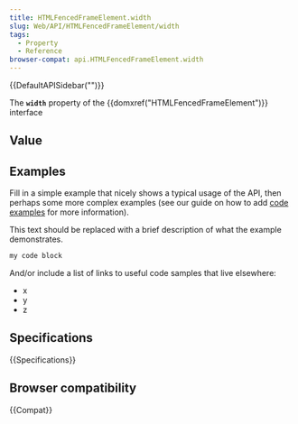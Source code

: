 ```yaml
---
title: HTMLFencedFrameElement.width
slug: Web/API/HTMLFencedFrameElement/width
tags:
  - Property
  - Reference
browser-compat: api.HTMLFencedFrameElement.width
---
```

{{DefaultAPISidebar("")}}

The **`width`** property of the {{domxref("HTMLFencedFrameElement")}} interface 

## Value



## Examples

Fill in a simple example that nicely shows a typical usage of the API, then perhaps some more complex examples (see our guide on how to add [code examples](/en-US/docs/MDN/Contribute/Structures/Code_examples) for more information).

This text should be replaced with a brief description of what the example demonstrates.

```js
my code block
```

And/or include a list of links to useful code samples that live elsewhere:

*   x
*   y
*   z

## Specifications

{{Specifications}}

## Browser compatibility

{{Compat}}


